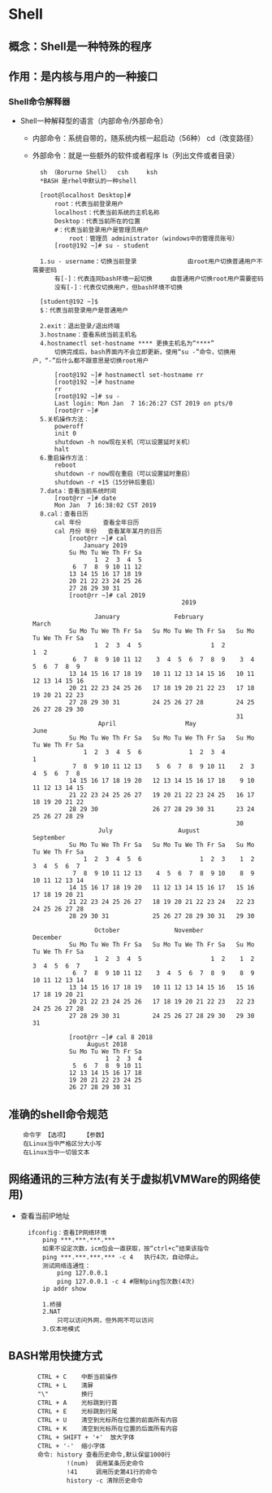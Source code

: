 # Shell
## 概念：Shell是一种特殊的程序
## 作用：是内核与用户的一种接口
### Shell命令解释器
- Shell一种解释型的语言（内部命令/外部命令）
    - 内部命令：系统自带的，随系统内核一起启动（56种） cd（改变路径）
	- 外部命令：就是一些额外的软件或者程序 ls（列出文件或者目录）
            
            sh （Borurne Shell）	csh		ksh
            *BASH 是rhel中默认的一种shell
	
            [root@localhost Desktop]#
                root：代表当前登录用户
                localhost：代表当前系统的主机名称
                Desktop：代表当前所在的位置
                #：代表当前登录用户是管理员用户
                    root：管理员 administrator（windows中的管理员账号）
                [root@192 ~]# su - student
			
	        1.su - username：切换当前登录				由root用户切换普通用户不需要密码
				有[-]：代表连同bash环境一起切换		由普通用户切换root用户需要密码
				没有[-]：代表仅切换用户，但bash环境不切换
           
            [student@192 ~]$ 
            $：代表当前登录用户是普通用户
		
	        2.exit：退出登录/退出终端
	        3.hostname：查看系统当前主机名
	        4.hostnamectl set-hostname ****	更换主机名为“****”
				切换完成后，bash界面内不会立即更新，使用“su -”命令，切换用户，“-”后什么都不跟意思是切换root用户
				
				[root@192 ~]# hostnamectl set-hostname rr
				[root@192 ~]# hostname
				rr
				[root@192 ~]# su -
				Last login: Mon Jan  7 16:26:27 CST 2019 on pts/0
				[root@rr ~]# 
            5.关机操作方法：
                poweroff
                init 0
                shutdown -h now现在关机（可以设置延时关机）
                halt
	        6.重启操作方法：
                reboot
                shutdown -r now现在重启（可以设置延时重启）
                shutdown -r +15（15分钟后重启）
            7.data：查看当前系统时间
                [root@rr ~]# date
                Mon Jan  7 16:38:02 CST 2019
	        8.cal：查看日历
                cal 年份		查看全年日历
                cal 月份 年份 	查看某年某月的日历
                    [root@rr ~]# cal
                        January 2019    
                    Su Mo Tu We Th Fr Sa
                           1  2  3  4  5
                     6  7  8  9 10 11 12
                    13 14 15 16 17 18 19
                    20 21 22 23 24 25 26
                    27 28 29 30 31
                    [root@rr ~]# cal 2019
                                                   2019                               
        
                           January               February                 March       
                    Su Mo Tu We Th Fr Sa   Su Mo Tu We Th Fr Sa   Su Mo Tu We Th Fr Sa
                           1  2  3  4  5                   1  2                   1  2
                     6  7  8  9 10 11 12    3  4  5  6  7  8  9    3  4  5  6  7  8  9
                    13 14 15 16 17 18 19   10 11 12 13 14 15 16   10 11 12 13 14 15 16
                    20 21 22 23 24 25 26   17 18 19 20 21 22 23   17 18 19 20 21 22 23
                    27 28 29 30 31         24 25 26 27 28         24 25 26 27 28 29 30
                                                                  31
                            April                   May                   June        
                    Su Mo Tu We Th Fr Sa   Su Mo Tu We Th Fr Sa   Su Mo Tu We Th Fr Sa
                        1  2  3  4  5  6             1  2  3  4                      1
                     7  8  9 10 11 12 13    5  6  7  8  9 10 11    2  3  4  5  6  7  8
                    14 15 16 17 18 19 20   12 13 14 15 16 17 18    9 10 11 12 13 14 15
                    21 22 23 24 25 26 27   19 20 21 22 23 24 25   16 17 18 19 20 21 22
                    28 29 30               26 27 28 29 30 31      23 24 25 26 27 28 29
                                                                  30
                            July                  August                September     
                    Su Mo Tu We Th Fr Sa   Su Mo Tu We Th Fr Sa   Su Mo Tu We Th Fr Sa
                        1  2  3  4  5  6                1  2  3    1  2  3  4  5  6  7
                     7  8  9 10 11 12 13    4  5  6  7  8  9 10    8  9 10 11 12 13 14
                    14 15 16 17 18 19 20   11 12 13 14 15 16 17   15 16 17 18 19 20 21
                    21 22 23 24 25 26 27   18 19 20 21 22 23 24   22 23 24 25 26 27 28
                    28 29 30 31            25 26 27 28 29 30 31   29 30
        
                           October               November               December      
                    Su Mo Tu We Th Fr Sa   Su Mo Tu We Th Fr Sa   Su Mo Tu We Th Fr Sa
                           1  2  3  4  5                   1  2    1  2  3  4  5  6  7
                     6  7  8  9 10 11 12    3  4  5  6  7  8  9    8  9 10 11 12 13 14
                    13 14 15 16 17 18 19   10 11 12 13 14 15 16   15 16 17 18 19 20 21
                    20 21 22 23 24 25 26   17 18 19 20 21 22 23   22 23 24 25 26 27 28
                    27 28 29 30 31         24 25 26 27 28 29 30   29 30 31
                    
                    [root@rr ~]# cal 8 2018
                         August 2018    
                    Su Mo Tu We Th Fr Sa
                              1  2  3  4
                     5  6  7  8  9 10 11
                    12 13 14 15 16 17 18
                    19 20 21 22 23 24 25
                    26 27 28 29 30 31


	
			
## 准确的shell命令规范
		命令字 【选项】	【参数】
		在Linux当中严格区分大小写
		在Linux当中一切皆文本
		
## 网络通讯的三种方法(有关于虚拟机VMWare的网络使用)
- 查看当前IP地址
        
        ifconfig：查看IP网络环境
            ping ***.***.***.***
            如果不设定次数，icm包会一直获取，按“ctrl+c”结束该指令
            ping ***.***.***.*** -c 4	执行4次，自动停止。
            测试网络连通性：
                ping 127.0.0.1
                ping 127.0.0.1 -c 4	#限制ping包次数(4次)
            ip addr show
		
            1.桥接
            2.NAT
                只可以访问外网，但外网不可以访问
            3.仅本地模式
	
## BASH常用快捷方式
            CTRL + C 	中断当前操作
            CTRL + L 	清屏
            "\"			换行
            CTRL + A	光标跳到行首
            CTRL + E	光标跳到行尾
            CTRL + U	清空到光标所在位置的前面所有内容
            CTRL + K	清空到光标所在位置的后面所有内容
            CTRL + SHIFT + '+'	放大字体
            CTRL + '-'	缩小字体
            命令:	history	查看历史命令,默认保留1000行
                    !(num)	调用某条历史命令
                    !41		调用历史第41行的命令
                    history -c 清除历史命令
